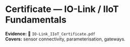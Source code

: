 # Certificate — IO-Link / IIoT Fundamentals
**Evidence:** 📄 `IO-Link_IIoT_Certificate.pdf`  
**Covers:** sensor connectivity, parameterisation, gateways.
